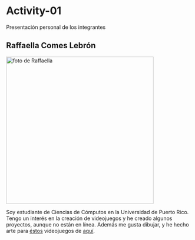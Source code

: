 # Activity-01
Presentación personal de los integrantes

## Raffaella Comes Lebrón

<img src="https://github.com/user-attachments/assets/e671c625-c92c-48eb-b6fc-bdb826a432d5" width="400" alt="foto de Raffaella">

<!-- ![foto de Raffaella](https://github.com/user-attachments/assets/e671c625-c92c-48eb-b6fc-bdb826a432d5) -->

Soy estudiante de Ciencias de Cómputos en la Universidad de Puerto Rico. Tengo un interés en la creación de videojuegos y he creado algunos proyectos, aunque no están en línea. Además me gusta dibujar, y he hecho arte para [éstos](https://raffraffman.itch.io/ball-fall) videojuegos de [aquí](https://mugguy88.itch.io/a-dragon-has-a-bad-day).
